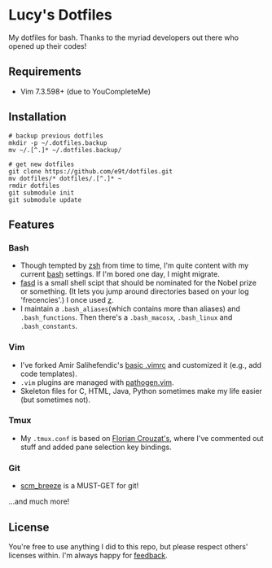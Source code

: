 # Lucy's Dotfiles

My dotfiles for bash.
Thanks to the myriad developers out there who opened up their codes!

## Requirements

- Vim 7.3.598+ (due to YouCompleteMe)

## Installation

```
# backup previous dotfiles
mkdir -p ~/.dotfiles.backup
mv ~/.[^.]* ~/.dotfiles.backup/

# get new dotfiles
git clone https://github.com/e9t/dotfiles.git
mv dotfiles/* dotfiles/.[^.]* ~
rmdir dotfiles
git submodule init
git submodule update
```

## Features

### Bash
- Though tempted by [zsh](http://www.zsh.org/) from time to time, I'm quite content with my current [bash](http://www.gnu.org/software/bash/bash.html) settings. If I'm bored one day, I might migrate.
- [fasd](https://github.com/clvv/fasd) is a small shell scipt that should be nominated for the Nobel prize or something. (It lets you jump around directories based on your log 'frecencies'.) I once used [z](https://github.com/rupa/z).
- I maintain a `.bash_aliases`(which contains more than aliases) and `.bash_functions`. Then there's a `.bash_macosx`, `.bash_linux` and `.bash_constants`.

### Vim
- I've forked Amir Salihefendic's [basic .vimrc](https://github.com/amix/vimrc/blob/master/vimrcs/basic.vim) and customized it (e.g., add code templates).
- `.vim` plugins are managed with [pathogen.vim](https://github.com/tpope/vim-pathogen).
- Skeleton files for C, HTML, Java, Python sometimes make my life easier (but sometimes not).

### Tmux
- My `.tmux.conf` is based on [Florian Crouzat's](http://files.floriancrouzat.net/dotfiles/.tmux.conf), where I've commented out stuff and added pane selection key bindings.

### Git
- [scm_breeze](https://github.com/ndbroadbent/scm_breeze) is a MUST-GET for git!

...and much more!

## License
You're free to use anything I did to this repo, but please respect others' licenses within.
I'm always happy for [feedback](http://twitter.com/echojuliett).
